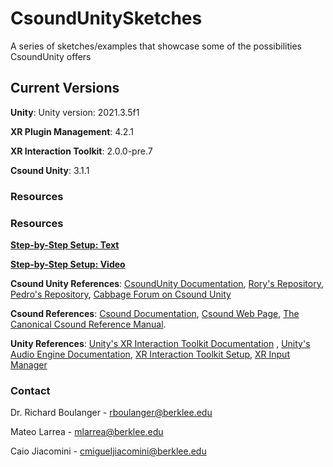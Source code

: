 # CsoundUnitySketches
A series of sketches/examples that showcase some of the possibilities CsoundUnity offers 

## Current Versions

**Unity**: Unity version: 2021.3.5f1

**XR Plugin Management**: 4.2.1

**XR Interaction Toolkit**: 2.0.0-pre.7

**Csound Unity**: 3.1.1


### Resources



### Resources

[**Step-by-Step Setup: Text**](https://docs.google.com/document/d/1BNMPTBUtYkU1vpVhJm5mNDmsK5zea1AcQwM7IDez2Y4/edit?usp=sharing)

[**Step-by-Step Setup: Video**](https://drive.google.com/file/d/1WVb5mdmnE39mrZV-cXD076mtGJ_pvtnz/view?usp=sharing)

**Csound Unity References**:
[CsoundUnity Documentation](https://rorywalsh.github.io/CsoundUnity/#/), [Rory's Repository](https://github.com/rorywalsh/CsoundUnity), [Pedro's Repository](https://github.com/peusodre/CsoundUnity_Systems), [Cabbage Forum on Csound Unity](https://forum.cabbageaudio.com/c/csound-for-games/10)

**Csound References**:
[Csound Documentation](http://www.csounds.com/resources/documentation/), [Csound Web Page](https://csound.com/), [The Canonical Csound Reference Manual](https://csound.com/docs/manual/index.html).

**Unity References**:
[Unity's XR Interaction Toolkit Documentation](https://docs.unity3d.com/Packages/com.unity.xr.interaction.toolkit@0.9/manual/index.html)
, [Unity's Audio Engine Documentation](https://docs.unity3d.com/Manual/Audio.html), [XR Interaction Toolkit Setup](https://www.youtube.com/watch?v=ndwJHpxd9Mo), [XR Input Manager](https://docs.unity3d.com/Manual/xr_input.html)


### Contact

Dr. Richard Boulanger - rboulanger@berklee.edu

Mateo Larrea - mlarrea@berklee.edu

Caio Jiacomini - cmigueljiacomini@berklee.edu
